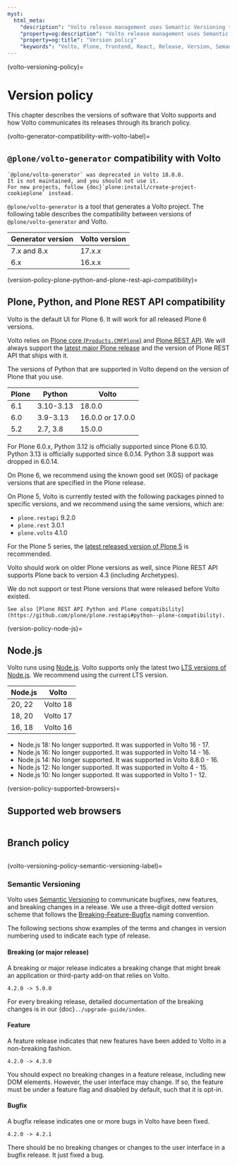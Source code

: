 ```yaml
---
myst:
  html_meta:
    "description": "Volto release management uses Semantic Versioning to communicate bugfixes, new features, and breaking changes."
    "property=og:description": "Volto release management uses Semantic Versioning to communicate bugfixes, new features, and breaking changes."
    "property=og:title": "Version policy"
    "keywords": "Volto, Plone, frontend, React, Release, Version, Semantic"
---
```


(volto-versioning-policy)=

# Version policy

This chapter describes the versions of software that Volto supports and how Volto communicates its releases through its branch policy.


(volto-generator-compatibility-with-volto-label)=

## `@plone/volto-generator` compatibility with Volto

```{deprecated} Volto 18.0.0
`@plone/volto-generator` was deprecated in Volto 18.0.0.
It is not maintained, and you should not use it.
For new projects, follow {doc}`plone:install/create-project-cookieplone` instead.
```

`@plone/volto-generator` is a tool that generates a Volto project.
The following table describes the compatibility between versions of `@plone/volto-generator` and Volto.

| Generator version | Volto version |
|-------------------|---------------|
| 7.x and 8.x       | 17.x.x        |
| 6.x               | 16.x.x        |


(version-policy-plone-python-and-plone-rest-api-compatibility)=

## Plone, Python, and Plone REST API compatibility

Volto is the default UI for Plone 6.
It will work for all released Plone 6 versions.

Volto relies on [Plone core (`Products.CMFPlone`)](https://github.com/plone/Products.CMFPlone) and [Plone REST API](https://github.com/plone/plone.restapi).
We will always support the [latest major Plone release](https://plone.org/download/releases) and the version of Plone REST API that ships with it.

The versions of Python that are supported in Volto depend on the version of Plone that you use.

| Plone | Python       | Volto            |
| ----- | ------------ | ---------------- |
| 6.1   | 3.10-3.13    | 18.0.0           |
| 6.0   | 3.9-3.13     | 16.0.0 or 17.0.0 |
| 5.2   | 2.7, 3.8     | 15.0.0           |

For Plone 6.0.x, Python 3.12 is officially supported since Plone 6.0.10.
Python 3.13 is officially supported since 6.0.14.
Python 3.8 support was dropped in 6.0.14.

On Plone 6, we recommend using the known good set (KGS) of package versions that are specified in the Plone release.

On Plone 5, Volto is currently tested with the following packages pinned to specific versions, and we recommend using the same versions, which are:

-   `plone.restapi` 9.2.0
-   `plone.rest` 3.0.1
-   `plone.volto` 4.1.0

For the Plone 5 series, the [latest released version of Plone 5](https://plone.org/download/releases) is recommended.

Volto should work on older Plone versions as well, since Plone REST API supports Plone back to version 4.3 (including Archetypes).

We do not support or test Plone versions that were released before Volto existed.

```{seealso}
See also [Plone REST API Python and Plone compatibility](https://github.com/plone/plone.restapi#python--plone-compatibility).
```


(version-policy-node-js)=

## Node.js

Volto runs using [Node.js](https://nodejs.org/en).
Volto supports only the latest two [LTS versions of Node.js](https://github.com/nodejs/release#release-schedule).
We recommend using the current LTS version.

| Node.js | Volto       |
| ------- | ----------- |
| 20, 22  | Volto 18    |
| 18, 20  | Volto 17    |
| 16, 18  | Volto 16    |

- Node.js 18: No longer supported. It was supported in Volto 16 - 17.
- Node.js 16: No longer supported. It was supported in Volto 14 - 16.
- Node.js 14: No longer supported. It was supported in Volto 8.8.0 - 16.
- Node.js 12: No longer supported. It was supported in Volto 4 - 15.
- Node.js 10: No longer supported. It was supported in Volto 1 - 12.


(version-policy-supported-browsers)=

## Supported web browsers

```{include} ../_inc/_install-browser-reqs-volto.md
```


## Branch policy

```{include} ../_inc/_branch-policy.md
```


(volto-versioning-policy-semantic-versioning-label)=

### Semantic Versioning

Volto uses [Semantic Versioning](https://semver.org/) to communicate bugfixes, new features, and breaking changes in a release.
We use a three-digit dotted version scheme that follows the [Breaking-Feature-Bugfix](
https://medium.com/sapioit/why-having-3-numbers-in-the-version-name-is-bad-92fc1f6bc73c) naming convention.

The following sections show examples of the terms and changes in version numbering used to indicate each type of release.


#### Breaking (or major release)

A breaking or major release indicates a breaking change that might break an application or third-party add-on that relies on Volto.

```text
4.2.0 -> 5.0.0
```

For every breaking release, detailed documentation of the breaking changes is in our {doc}`../upgrade-guide/index`.


#### Feature

A feature release indicates that new features have been added to Volto in a non-breaking fashion.

```text
4.2.0 -> 4.3.0
```

You should expect no breaking changes in a feature release, including new DOM elements.
However, the user interface may change.
If so, the feature must be under a feature flag and disabled by default, such that it is opt-in.


#### Bugfix

A bugfix release indicates one or more bugs in Volto have been fixed.

```text
4.2.0 -> 4.2.1
```

There should be no breaking changes or changes to the user interface in a bugfix release.
It just fixed a bug.
